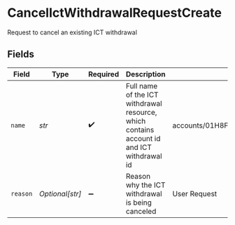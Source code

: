 # CancelIctWithdrawalRequestCreate

Request to cancel an existing ICT withdrawal


## Fields

| Field                                                                                     | Type                                                                                      | Required                                                                                  | Description                                                                               | Example                                                                                   |
| ----------------------------------------------------------------------------------------- | ----------------------------------------------------------------------------------------- | ----------------------------------------------------------------------------------------- | ----------------------------------------------------------------------------------------- | ----------------------------------------------------------------------------------------- |
| `name`                                                                                    | *str*                                                                                     | :heavy_check_mark:                                                                        | Full name of the ICT withdrawal resource, which contains account id and ICT withdrawal id | accounts/01H8FB90ZRRFWXB4XC2JPJ1D4Y/ictWithdrawals/20240321000472                         |
| `reason`                                                                                  | *Optional[str]*                                                                           | :heavy_minus_sign:                                                                        | Reason why the ICT withdrawal is being canceled                                           | User Request                                                                              |